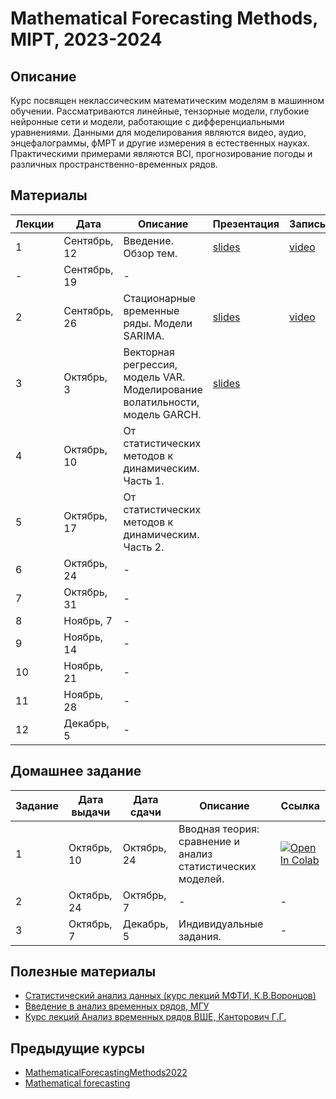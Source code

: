 # Mathematical Forecasting Methods, MIPT, 2023-2024

## Описание
Курс посвящен неклассическим математическим моделям в машинном обучении. Рассматриваются линейные, тензорные модели, глубокие нейронные сети и модели, работающие с дифференциальными уравнениями. Данными для моделирования являются видео, аудио, энцефалограммы, фМРТ и другие измерения в естественных науках. Практическими примерами являются BCI, прогнозирование погоды и различных пространственно-временных рядов.

## Материалы

| Лекции | Дата | Описание | Презентация | Запись |
|---------|------|-------------|---------|-------| 
| 1 | Сентябрь, 12 | Введение. Обзор тем. | [slides](https://github.com/intsystems/MathematicalForecastingMethods/blob/main/lectures/lecture_1/lecture1.pdf) | [video](https://www.youtube.com/live/8Hn3Vj0yMic?si=d9vWlQiDTV1XD8mG) |
| - | Сентябрь, 19 | - | | |
| 2 | Сентябрь, 26 | Стационарные временные ряды. Модели SARIMA.|[slides](https://github.com/intsystems/MathematicalForecastingMethods/blob/main/lectures/lecture_2/lecture2.pdf)|[video](https://www.youtube.com/live/AXiF5h1M40o?si=ARmq0dPVciU0fB-H) |
| 3 | Октябрь, 3 | Векторная регрессия, модель VAR. Моделирование волатильности, модель GARCH.| [slides](https://github.com/intsystems/MathematicalForecastingMethods/blob/main/lectures/lecture_3/lecture3.pdf)| |
| 4 | Октябрь, 10 | От статистических методов к динамическим. Часть 1. | | |
| 5 | Октябрь, 17 | От статистических методов к динамическим. Часть 2. | | |
| 6 | Октябрь, 24 | - | | |
| 7 | Октябрь, 31| - | | |
| 8 | Ноябрь, 7 | - | | |
| 9 | Ноябрь, 14 | - | | |
| 10 | Ноябрь, 21 | - | | |
| 11 | Ноябрь, 28 | - | | |
| 12 | Декабрь, 5 | - | | |

## Домашнее задание 
| Задание | Дата выдачи | Дата сдачи | Описание | Ссылка |
|---------|------|-------------|--------|-------|
| 1 | Октябрь, 10 | Октябрь, 24 | Вводная теория: сравнение и анализ статистических моделей. | [![Open In Colab](https://colab.research.google.com/assets/colab-badge.svg)](https://colab.research.google.com/drive/16f63TDQWBTRHiEv_qqy09BPEsX5hST45?usp=sharing)|
| 2 | Октябрь, 24 | Октябрь, 7 | - | - |
| 3 | Октябрь, 7 | Декабрь, 5 | Индивидуальные задания. | - |

## Полезные материалы
- [Статистический анализ данных (курс лекций МФТИ, К.В.Воронцов)](http://www.machinelearning.ru/wiki/index.php?title=%D0%A1%D1%82%D0%B0%D1%82%D0%B8%D1%81%D1%82%D0%B8%D1%87%D0%B5%D1%81%D0%BA%D0%B8%D0%B9_%D0%B0%D0%BD%D0%B0%D0%BB%D0%B8%D0%B7_%D0%B4%D0%B0%D0%BD%D0%BD%D1%8B%D1%85_%28%D0%BA%D1%83%D1%80%D1%81_%D0%BB%D0%B5%D0%BA%D1%86%D0%B8%D0%B9%2C_%D0%9A.%D0%92.%D0%92%D0%BE%D1%80%D0%BE%D0%BD%D1%86%D0%BE%D0%B2%29)
- [Введение в анализ временных рядов, МГУ](https://mse.msu.ru/wp-content/uploads/2021/03/%D0%92%D0%B2%D0%B5%D0%B4%D0%B5%D0%BD%D0%B8%D0%B5-%D0%B2-%D0%B0%D0%BD%D0%B0%D0%BB%D0%B8%D0%B7-%D0%B2%D1%80%D0%B5%D0%BC%D0%B5%D0%BD%D0%BD%D1%8B%D1%85-%D1%80%D1%8F%D0%B4%D0%BE%D0%B2-1.pdf)
- [Курс лекций Анализ временных рядов ВШЕ, Канторович Г.Г.](https://ej.hse.ru/data/2010/12/31/1208182144/06_01_06.pdf)

## Предыдущие курсы
- [MathematicalForecastingMethods2022](https://github.com/intsystems/MathematicalForecastingMethods/tree/2022-course)
- [Mathematical forecasting](https://m1p.org/index.php/Mathematical_forecasting)



   
   
